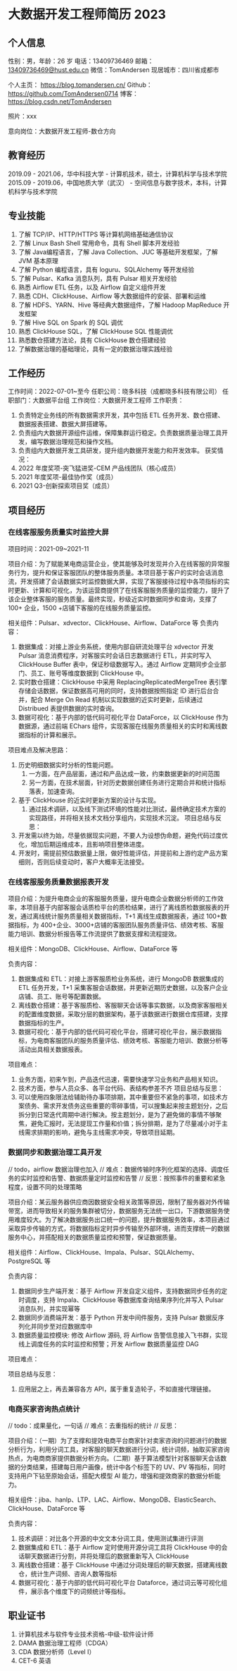 # 大数据开发工程师简历 2023


## 个人信息

性别：男，年龄：26 岁
电话：13409736469
邮箱： 13409736469@hust.edu.cn
微信：TomAndersen
现居城市：四川省成都市


个人主页： https://blog.tomandersen.cn/
Github： https://github.com/TomAndersen0714
博客： https://blog.csdn.net/TomAndersen

照片：xxx

意向岗位：大数据开发工程师-数仓方向

## 教育经历

2019.09 - 2021.06，华中科技大学 - 计算机技术，硕士，计算机科学与技术学院
2015.09 - 2019.06，中国地质大学（武汉） - 空间信息与数字技术，本科，计算机科学与技术学院

## 专业技能

1. 了解 TCP/IP、HTTP/HTTPS 等计算机网络基础通信协议
2. 了解 Linux Bash Shell 常用命令，具有 Shell 脚本开发经验
3. 了解 Java编程语言，了解 Java Collection、JUC 等基础开发框架，了解 JVM 基本原理
4. 了解 Python 编程语言，具有 loguru、SQLAlchemy 等开发经验
5. 了解 Pulsar、Kafka 消息队列，具有 Pulsar 相关开发经验
6. 熟悉 Airflow ETL 任务，以及 Airflow 自定义组件开发
7. 熟悉 CDH、ClickHouse、Airflow 等大数据组件的安装、部署和运维
8. 了解 HDFS、YARN、Hive 等经典大数据组件，了解 Hadoop MapReduce 开发框架
9. 了解 Hive SQL on Spark 的 SQL 调优
10. 熟悉 ClickHouse SQL，了解 ClickHouse SQL 性能调优
11. 熟悉数仓搭建方法论，具有 ClickHouse 数仓搭建经验
12. 了解数据治理的基础理论，具有一定的数据治理实践经验

## 工作经历

工作时间：2022-07-01~至今
任职公司：晓多科技（成都晓多科技有限公司）
任职部门：大数据平台组
工作岗位：大数据开发工程师
工作职责：
1. 负责特定业务线的所有数据需求开发，其中包括 ETL 任务开发、数仓搭建、数据报表搭建、数据大屏搭建等。
2. 负责组内大数据开源组件运维，保障集群运行稳定。负责数据质量治理工具开发，编写数据治理规范和操作文档。
3. 负责组内大数据开发工具研发，提升组内数据开发能力和开发效率。
获奖情况：
1. 2022 年度奖项-突飞猛进奖-CEM 产品线团队（核心成员）
2. 2021 年度奖项-最佳协作奖（成员）
3. 2021 Q3-创新探索项目奖（成员）

## 项目经历

### 在线客服服务质量实时监控大屏


项目时间：2021-09~2021-11

项目介绍：为了赋能某电商运营企业，使其能够及时发现并介入在线客服的异常服务行为，提升和保证客服团队的整体服务质量。本项目基于客户的实时会话消息流，开发搭建了会话数据实时监控数据大屏，实现了客服接待过程中各项指标的实时更新、计算和可视化，为该运营商提供了在线客服服务质量的监控能力，提升了该企业整体客服的服务质量。最终实现，秒级近实时数据同步和查询，支撑了 100+ 企业，1500 +店铺下客服的在线服务质量监控。

相关组件：Pulsar、xdvector、ClickHouse、Airflow、DataForce 等
负责内容：
1. 数据集成：对接上游业务系统，使用内部自研流处理平台 xdvector 开发 Pulsar 消息消费程序，对客服实时会话日志数据进行 ETL，并实时写入 ClickHouse Buffer 表中，保证秒级数据写入。通过 Airflow 定期同步企业部门、员工、账号等维度数据到 ClickHouse 中。
2. 实时数仓搭建：ClickHouse 中采用 ReplacingReplicatedMergeTree 表引擎存储会话数据，保证数据高可用的同时，支持数据按照指定 ID 进行后台合并，配合 Merge On Read 机制以实现数据的近实时更新，后续通过 Distribued 表提供数据的实时查询。
3. 数据可视化：基于内部的低代码可视化平台 DataForce，以 ClickHouse 作为数据源，通过前端 EChars 组件，实现客服在线服务质量相关的实时和离线数据指标的计算和展示。

项目难点及解决思路：
1. 历史明细数据实时分析的性能问题。
	1. 一方面，在产品层面，通过和产品达成一致，约束数据更新的时间范围
	2. 另一方面，在技术层面，针对历史数据创建任务进行定期合并和统计指标落表，加速查询。
2. 基于 ClickHouse 的近实时更新方案的设计与实现。
	1. 通过技术调研，以及线下测试环境的性能对比测试，最终确定技术方案的实现路径，并将相关技术文档分享组内，实现技术沉淀。
项目总结与反思：
1. 开发需以终为始，尽量依据现实问题，不要人为设想伪命题，避免代码过度优化，增加后期运维成本，且影响项目整体进度。
2. 开发时，需提前预估数据量上限，做好性能评估，并提前和上游约定产品方案细则，否则后续变动时，客户大概率无法接受。

### 在线客服服务质量数据报表开发

项目介绍：为提升电商企业的客服服务质量，提升电商企业数据分析师的工作效率，本项目基于内部客服会话质检平台的质检结果，进行了离线质检数据报表的开发，通过离线统计服务质量相关数据指标，T+1 离线生成数据报表，通过 100+数据指标，为 400+企业、3000+店铺的客服团队服务质量评估、绩效考核、客服能力培训、数据分析报告等工作流提供了数据支撑和流程提效。

相关组件：MongoDB、ClickHouse、Airflow、DataForce 等

负责内容：
1. 数据集成和 ETL：对接上游客服质检业务系统，进行 MongoDB 数据集成的 ETL 任务开发，T+1 采集客服会话数据，并更新近期历史数据，以及客户企业店铺、员工、账号等配置数据。
2. 离线数仓搭建：基于客服质检、客服聊天会话等事实数据，以及商家客服相关的配置维度数据，采取分层的数据架构，基于该数据进行数据仓库搭建，支撑数据指标的生产。
3. 数据可视化：基于内部的低代码可视化平台，搭建可视化平台，展示数据指标，为电商客服团队的服务质量评估、绩效考核、客服能力培训、数据分析等活动出具相关数据报表。

项目难点：
1. 业务方面，初来乍到，产品迭代迅速，需要快速学习业务和产品相关知识。
2. 技术方面，参与人员众多、各平台代码、表结构参差不齐
项目总结与反思：
1. 可以使用四象限法给辅助待办事项排期，其中重要但不紧急的事项，如技术方案债务、需求开发债务这些重要的零碎事情，可以搜集起来按主题划分，之后拆分到日常迭代周期中进行解决。按主题划分，是为了避免做的事情不够聚焦，避免汇报时，无法提现工作量和价值；拆分排期，是为了尽量减小对于主线需求排期的影响，避免与主线需求冲突，导致项目延期。


### 数据同步和数据治理工具开发


// todo，airflow 数据治理也加入
// 难点：数据传输时序列化框架的选择、调度任务的实时监控和告警、数据质量定时监控和告警
// 反思：按照事件的重要和紧急程度，设置不同的处理策略

项目介绍：某云服务器供应商因数据安全相关政策等原因，限制了服务器对外传输带宽，进而导致相关的服务集群被切分，数据服务无法统一出口，下游数据服务使用难度较大。为了解决数据服务出口统一的问题，提升数据服务效率，本项目通过采取异步传输的方式，将数据指标定时异步传输至外部环境，进而支撑统一的数据服务中心，并搭配相关的数据质量监控和预警，保证数据质量。

相关组件：Airflow、ClickHouse、Impala、Pulsar、SQLAlchemy、PostgreSQL 等  

负责内容：
1. 数据同步生产端开发：基于 Airflow 开发自定义组件，支持数据同步任务的定时调度，支持 Impala、ClickHouse 等数据库查询结果序列化并写入 Pulsar 消息队列，并实现幂等
2. 数据同步消费端开发：基于 Python 开发中间件服务，支持 Pulsar 数据反序列化并同步至对应数据库中
3. 数据质量监控模块: 修改 Airflow 源码, 将 Airflow 告警信息接入飞书群，实现线上调度任务的实时监控和预警；开发 Airflow 数据质量监控 DAG

项目难点：

项目总结与反思：
1. 应用层之上，再去兼容各方 API，属于重复造轮子，不如直接代理链接。

### 电商买家咨询热点统计

// todo：成果量化，一句话
// 难点：去重指标的统计
// 反思：

项目介绍：（一期）为了支撑和提效电商平台商家针对卖家咨询的问题进行的数据分析行为，利用分词工具，对客服的聊天数据进行分词，统计词频，抽取买家咨询热点，为电商商家提供数据分析方向。（二期）基于算法模型针对客服聊天会话数据的分类结果，搭建每日用户画像，统计中各个标签下的 UV、PV 等指标，同时支持用户下钻至原始会话，搭配大模型 AI 能力，增强和提效商家的数据分析能力。

相关组件：jiba、hanlp、LTP、LAC、Airflow、MongoDB、ElasticSearch、ClickHouse、DataForce 等

负责内容：
1. 技术调研：对比各个开源的中文文本分词工具，使用测试集进行评测
2. 数据集成和 ETL：基于 Airflow 定时使用开源分词工具将 ClickHouse 中的会话聊天数据进行分割，并将处理后的数据重新写入 ClickHouse
3. 离线数仓搭建：基于 ClickHouse 中通过分词处理后的聊天数据，搭建离线数仓，统计生产词频、咨询人数等指标
4. 数据可视化：基于内部的低代码可视化平台 Dataforce，通过词云等可视化组件，展示各个维度下的词频统计等指标。

## 职业证书

1. 计算机技术与软件专业技术资格-中级-软件设计师
2. DAMA 数据治理工程师（CDGA）
3. CDA 数据分析师（Level I）
4. CET-6 英语